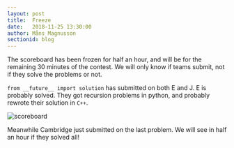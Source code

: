 ```yaml
---
layout: post
title:  Freeze
date:   2018-11-25 13:30:00
author: Måns Magnusson
sectionid: blog
---
```


The scoreboard has been frozen for half an hour, and will be for the remaining 30 minutes of the contest. We will only know if teams submit, not if they solve the problems or not.

`from __future__ import solution` has submitted on both E and J. E is probably solved. They got recursion problems in python, and probably rewrote their solution in `C++`.

![scoreboard]({{site.baseurl}}/assets/imgs/181125/scoreboard-270min.png)

Meanwhile Cambridge just submitted on the last problem. We will see in half an hour if they solved all!

